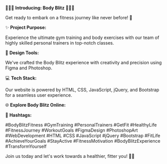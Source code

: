 🌟🏋️‍♂️ **Introducing: Body Blitz** 🏋️‍♀️🌟

Get ready to embark on a fitness journey like never before! 💪

✨ **Project Purpose:** 

Experience the ultimate gym training and body exercises with our team of highly skilled personal trainers in top-notch classes.

🎨 **Design Tools:** 

We've crafted the Body Blitz experience with creativity and precision using Figma and Photoshop.

💻 **Tech Stack:**

Our website is powered by HTML, CSS, JavaScript, jQuery, and Bootstrap for a seamless user experience.

🌐 **Explore Body Blitz Online:**




🌟 **Hashtags:** 

#BodyBlitzFitness #GymTraining #PersonalTrainers #GetFit #HealthyLife #FitnessJourney #WorkoutGoals #FigmaDesign #PhotoshopArt #WebDevelopment #HTML #CSS #JavaScript #jQuery #Bootstrap #FitLife #AchieveYourGoals #StayActive #FitnessMotivation #BodyBlitzExperience #TransformYourself

Join us today and let's work towards a healthier, fitter you! 💪🌟
